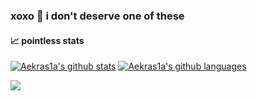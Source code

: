 ### xoxo 👋 i don't deserve one of these

<!--
**Aekras1a/Aekras1a** is a ✨ _special_ ✨ repository because its `README.md` (this file) appears on your GitHub profile.

Here are some ideas to get you started:

- 🔭 I’m currently working on ...
- 🌱 I’m currently learning ...
- 👯 I’m looking to collaborate on ...
- 🤔 I’m looking for help with ...
- 💬 Ask me about ...
- 📫 How to reach me: ...
- 😄 Pronouns: ...
- ⚡ Fun fact: ...
-->
#### &#x1f4c8; pointless stats

[![Aekras1a's github stats](https://github-readme-stats.vercel.app/api?username=Aekras1a&show_icons=true&theme=merko)](https://twitter.com/aekrs1)
[![Aekras1a's github languages](https://github-readme-stats.vercel.app/api/top-langs/?username=Aekras1a&&hide=cmake,HTML,perl,PostScript&langs_count=9&line_height=35&theme=dark&layout=compact)](https://keybase.io/aekras1a)

![](https://i.imgur.com/2By50xt.png)
